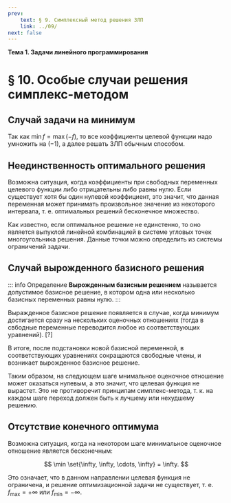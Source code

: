 ```yaml
---
prev:
    text: § 9. Симплексный метод решения ЗЛП
    link: ../09/
next: false
---
```


**Тема 1. Задачи линейного программирования**

# § 10. Особые случаи решения симплекс-методом

## Случай задачи на минимум

Так как $\min f = \max (-f)$, то все коэффициенты целевой функции надо умножить на $(-1)$, а далее решать ЗЛП обычным способом.

## Неединственность оптимального решения

Возможна ситуация, когда коэффициенты при свободных переменных целевого функции либо отрицательны либо равны нулю. Если существует хотя бы один нулевой коэффициент, это значит, что данная переменная может принимать произвольное значение из некоторого интервала, т. е. оптимальных решений бесконечное множество.

Как известно, если оптимальное решение не единстенно, то оно является выпуклой линейной комбинацией в системе угловых точек многоугольника решения. Данные точки можно определить из системы ограничений задачи.

## Случай вырожденного базисного решения

::: info Определение
**Вырожденным базисным решением** называется допустимое базисное решение, в котором одна или несколько базисных переменных равны нулю.
:::

Выражденное базисное решение появляется в случае, когда минимум достигается сразу на нескольких оценочных отношениях (тогда в свбодные переменные переводится любое из соответствующих уравнений). [?]

В итоге, после подстановки новой базисной переменной, в соответствующих уравнениях сокращаются свободные члены, и возникает вырожденное базисное решение.

Таким образом, на следующем шаге мнимальное оценочное отношение может оказаться нулевым, а это значит, что целевая функция не вырастет. Это не противоречит принципам симплекс-метода, т. к. на каждом шаге переход должен быть к лучшему или нехудшему решению.

## Отсутствие конечного оптимума

Возможна ситуация, когда на некотором шаге минимальное оценочное отношение является бесконечным:

$$
\min \set{\infty, \infty, \cdots, \infty} = \infty.
$$

Это означает, что в данном направлении целевая функция не ограничена, и решение оптимизационной задачи не существует, т. е. $f_\max = +\infty$ или $f_\min = -\infty$.